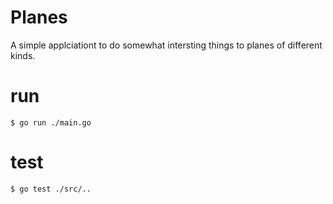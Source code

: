 # Planes
A simple applciationt to do somewhat intersting things to planes
of different kinds.

# run
`$ go run ./main.go`

# test
`$ go test ./src/..`
